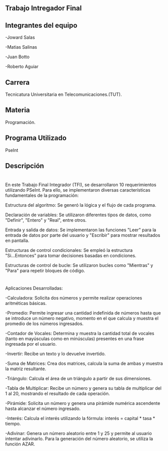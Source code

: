 ## Trabajo Intregador Final
## Integrantes del equipo
-Joward Salas

-Matias Salinas

-Juan Botto

-Roberto Aguiar

## Carrera
Tecnicatura Universitaria en Telecomunicaciones.(TUT).
## Materia
Programación.
## Programa Utilizado
PseInt
## Descripción
#

En este Trabajo Final Integrador (TFI), se desarrollaron 10 requerimientos utilizando PSeInt. Para ello, se implementaron diversas características fundamentales de la programación:

Estructura del algoritmo: Se generó la lógica y el flujo de cada programa.

Declaración de variables: Se utilizaron diferentes tipos de datos, como "Definir", "Entero" y "Real", entre otros.

Entrada y salida de datos: Se implementaron las funciones "Leer" para la entrada de datos por parte del usuario y "Escribir" para mostrar resultados en pantalla.

Estructuras de control condicionales: Se empleó la estructura "Si...Entonces" para tomar decisiones basadas en condiciones.

Estructuras de control de bucle: Se utilizaron bucles como "Mientras" y "Para" para repetir bloques de código.

#
#



Aplicaciones Desarrolladas:

-Calculadora: Solicita dos números y permite realizar operaciones aritméticas básicas.

-Promedio: Permite ingresar una cantidad indefinida de números hasta que se introduce un número negativo, momento en el que calcula y muestra el promedio de los números ingresados.

-Contador de Vocales: Determina y muestra la cantidad total de vocales (tanto en mayúsculas como en minúsculas) presentes en una frase ingresada por el usuario.

-Invertir: Recibe un texto y lo devuelve invertido.

-Suma de Matrices: Crea dos matrices, calcula la suma de ambas y muestra la matriz resultante.

-Triángulo: Calcula el área de un triángulo a partir de sus dimensiones.

-Tabla de Multiplicar: Recibe un número y genera su tabla de multiplicar del 1 al 20, mostrando el resultado de cada operación.

-Pirámide: Solicita un número y genera una pirámide numérica ascendente hasta alcanzar el número ingresado.

-Interés: Calcula el interés utilizando la fórmula: interés = capital * tasa * tiempo.

-Adivinar: Genera un número aleatorio entre 1 y 25 y permite al usuario intentar adivinarlo. Para la generación del número aleatorio, se utiliza la función AZAR.
#
#
